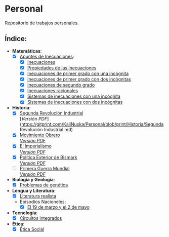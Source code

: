 # Personal
Repositorio de trabajos personales. 
## Índice:  
  * **Matemáticas**:
    - [x] [Apuntes de Inecuaciones](https://github.com/KaliNuska/Personal/blob/master/Inecuaciones/Apuntes%20de%20inecuaciones.md#apuntes-de-inecuaciones):  
      - [x] [Inecuaciones](https://github.com/KaliNuska/Personal/blob/master/Inecuaciones/Inecuaciones.md#inecuaciones)
      - [x] [Propiedades de las inecuaciones](https://github.com/KaliNuska/Personal/blob/master/Inecuaciones/Propiedades%20de%20las%20inecuaciones.md#propiedades-de-las-inecuaciones)
      - [x] [Inecuaciones de primer grado con una incógnita](https://github.com/KaliNuska/Personal/blob/master/Inecuaciones/Inecuaciones%20de%20primer%20grado%20con%20una%20inc%C3%B3gnita.md#resoluci%C3%B3n-de-inecuaciones-de-primer-grado)
      - [x] [Inecuaciones de primer grado con dos incógnitas](https://github.com/KaliNuska/Personal/blob/master/Inecuaciones/Inecuaciones%20de%20primer%20grado%20con%20dos%20inc%C3%B3gnitas.md#resoluci%C3%B3n-de-ecuaciones-con-dos-inc%C3%B3gnitas)
      - [x] [Inecuaciones de segundo grado](https://github.com/KaliNuska/Personal/blob/master/Inecuaciones/Inecuaciones%20de%20segundo%20grado.md#resoluci%C3%B3n-de-inecuaciones-de-segundo-grado)
      - [x] [Inecuaciones racionales](https://github.com/KaliNuska/Personal/blob/master/Inecuaciones/Inecuaciones%20racionales.md#resolver-inecuaciones-racionales)
      - [x] [Sistemas de inecuaciones con una incógnita](https://github.com/KaliNuska/Personal/blob/master/Inecuaciones/Sistemas%20de%20inecuaciones%20con%20una%20inc%C3%B3gnita.md#resoluci%C3%B3n-de-sistemas-de-inecuaciones-con-una-inc%C3%B3gnita)
      - [x] [Sistemas de inecuaciones con dos incógnitas](https://github.com/KaliNuska/Personal/blob/master/Inecuaciones/Sistemas%20de%20inecuaciones%20con%20dos%20inc%C3%B3gnitas.md#resoluci%C3%B3n-de-sistemas-de-inecuaciones-con-dos-inc%C3%B3gnitas)
  * **Historia**:
    - [x] [Segunda Revolución Industrial](https://github.com/KaliNuska/Personal/blob/master/Historia/Segunda%20Revoluci%C3%B3n%20Industrial.md#segunda-revoluci%C3%B3n-industrial)  
    [*Versión PDF*](https://gitprint.com/KaliNuska/Personal/blob/print/Historia/Segunda Revolución Industrial.md)  
    - [x] [Movimiento Obrero](https://github.com/KaliNuska/Personal/blob/master/Historia/El%20Movimiento%20Obrero.md#el-movimiento-obrero)  
    [*Versión PDF*](https://gitprint.com/KaliNuska/Personal/blob/print/Historia/El%20Movimiento%20Obrero.md)  
    - [x] [El Imperialismo](https://github.com/KaliNuska/Personal/blob/master/Historia/El%20Imperialismo.md#el-imperialismo)  
    [*Versión PDF*](https://gitprint.com/KaliNuska/Personal/blob/print/Historia/El%20Imperialismo.md)  
    - [x] [Política Exterior de Bismark](https://github.com/KaliNuska/Personal/blob/master/Historia/Pol%C3%ADtica%20Exterior%20de%20Bismark.md#pol%C3%ADtica-exterior-de-bismark)  
    [*Versión PDF*](https://gitprint.com/KaliNuska/Personal/blob/print/Historia/Pol%C3%ADtica%20Exterior%20de%20Bismark.md)  
    - [ ] [Primera Guerra Mundial](https://github.com/KaliNuska/Personal/blob/master/Historia/Primera%20Guerra%20Mundial.md#primera-guerra-mundial)  
    [*Versión PDF*]()  
  * **Biología y Geología**:
    - [x] [Problemas de genética](https://github.com/KaliNuska/Personal/blob/master/Genetica/Problemas%20de%20gen%C3%A9tica.md#recopilaci%C3%B3n-de-problemas-de-gen%C3%A9tica-resueltos)
  * **Lengua y Literatura**:
    - [x] [Literatura realista](https://github.com/KaliNuska/Personal/blob/master/Lengua/Esquema%20-%20Literatura%20Realista.md#la-literatura-realista)
    * Episodios Nacioneles:
      - [x] [El 19 de marzo y el 2 de mayo](https://github.com/KaliNuska/Personal/blob/master/Lengua/Esquema%2C%20resumen%20y%20comentario%20de%20El%2019%20de%20marzo%20y%20el%202%20de%20mayo.md#esquema-resumen-y-comentario-de-el-19-de-marzo-y-el-2-de-mayo)
  * **Tecnología**:
    - [x] [Circuitos integrados](https://github.com/KaliNuska/Personal/blob/master/Tecnologia/Integrated%20Circuits%2074%20equivalence%20to%2040%20series.md#integrated-digital-circuits-tll-equivalence-74-series-to-40)  
  * **Ética**:
    - [x] [Ética Social](https://github.com/KaliNuska/Personal/blob/master/Etica/%C3%89tica%20Social.md#%C3%89tica-social)
